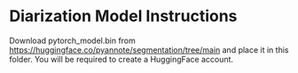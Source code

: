 # Diarization Model Instructions

Download pytorch_model.bin from https://huggingface.co/pyannote/segmentation/tree/main and place it in this folder. You will be required to create a HuggingFace account.
